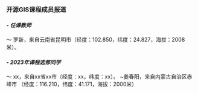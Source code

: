 ### **开源GIS课程成员报道**
#### - **_任课教师_**
～ 罗新，来自云南省昆明市（经度：102.850，纬度：24.827，海拔：2008米）。
#### - **_2023年课程选修同学_**
～ xx，来自xx省xx市（经度：xx，纬度：xx）。
~姜春阳，来自内蒙古自治区赤峰市 （经度：116.210，纬度：41.171，海拔：2000米）



